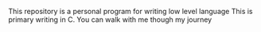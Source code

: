 This repository is a personal program for writing low level language
This is primary writing in C.
You can walk with me though my journey
